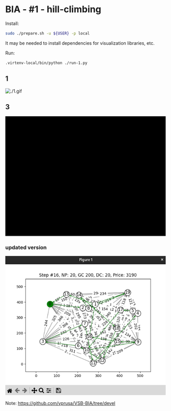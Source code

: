 # BIA - #1 - hill-climbing

Install:

```bash
sudo ./prepare.sh -u ${USER} -p local
```

It may be needed to install dependencies for visualization libraries, etc.

Run:

```bash
.virtenv-local/bin/python ./run-1.py
```


## 1

![./1.gif](./1.gif)


## 3

![./3.gif](./3.gif)

### updated version

![./3.jpg](./3.jpg)


Note:
https://github.com/vprusa/VSB-BIA/tree/devel
